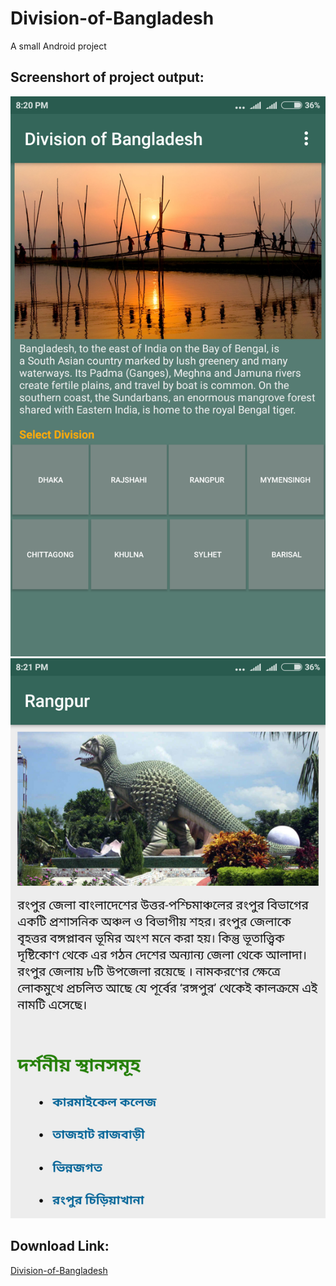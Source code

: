 # Division-of-Bangladesh
A small Android project

## Screenshort of project output:

![Screenshort](Screenshot_2017-11-05-20-20-25-357_com.nastecltd.cal.divisionofbangladesh.png "Division-of-Bangladesh")
![Screenshort](Screenshot_2017-11-05-20-21-50-297_com.nastecltd.cal.divisionofbangladesh.png "Division-of-Bangladesh")

## Download Link:

[Division-of-Bangladesh](https://github.com/alam5238/Division-of-Bangladesh/raw/master/Division%20of%20Bangladesh.apk)
